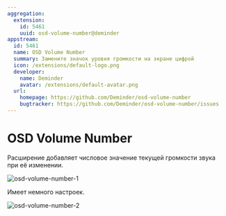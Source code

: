 ```yaml
---
aggregation:
  extension:
    id: 5461
    uuid: osd-volume-number@deminder
appstream:
  id: 5461
  name: OSD Volume Number
  summary: Замените значок уровня громкости на экране цифрой
  icon: /extensions/default-logo.png
  developer:
    name: Deminder
    avatar: /extensions/default-avatar.png
  url:
    homepage: https://github.com/Deminder/osd-volume-number
    bugtracker: https://github.com/Deminder/osd-volume-number/issues
---
```


# OSD Volume Number

Расширение добавляет числовое значение текущей громкости звука при её изменении.

![osd-volume-number-1](/extensions/osd-volume-number/osd-volume-number-1.png)

Имеет немного настроек.

![osd-volume-number-2](/extensions/osd-volume-number/osd-volume-number-2.png)

<!--@include: ./parts/show-install-steps.md-->
